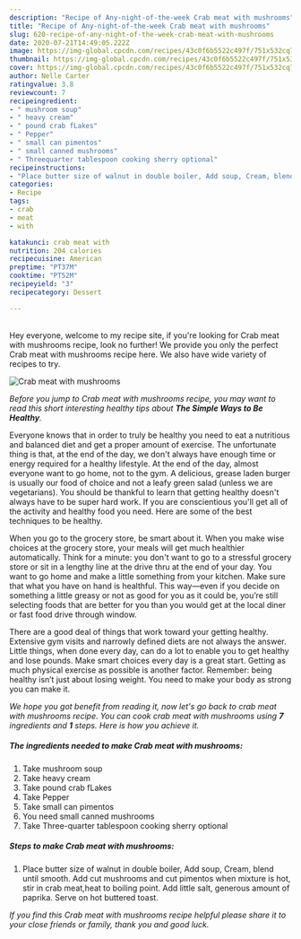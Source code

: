 ```yaml
---
description: "Recipe of Any-night-of-the-week Crab meat with mushrooms"
title: "Recipe of Any-night-of-the-week Crab meat with mushrooms"
slug: 620-recipe-of-any-night-of-the-week-crab-meat-with-mushrooms
date: 2020-07-21T14:49:05.222Z
image: https://img-global.cpcdn.com/recipes/43c0f6b5522c497f/751x532cq70/crab-meat-with-mushrooms-recipe-main-photo.jpg
thumbnail: https://img-global.cpcdn.com/recipes/43c0f6b5522c497f/751x532cq70/crab-meat-with-mushrooms-recipe-main-photo.jpg
cover: https://img-global.cpcdn.com/recipes/43c0f6b5522c497f/751x532cq70/crab-meat-with-mushrooms-recipe-main-photo.jpg
author: Nelle Carter
ratingvalue: 3.8
reviewcount: 7
recipeingredient:
- " mushroom soup"
- " heavy cream"
- " pound crab fLakes"
- " Pepper"
- " small can pimentos"
- " small canned mushrooms"
- " Threequarter tablespoon cooking sherry optional"
recipeinstructions:
- "Place butter size of walnut in double boiler, Add soup, Cream, blend until smooth. Add cut mushrooms and cut pimentos when mixture is hot, stir in crab meat,heat to boiling point. Add little salt, generous amount of paprika. Serve on hot buttered toast."
categories:
- Recipe
tags:
- crab
- meat
- with

katakunci: crab meat with 
nutrition: 204 calories
recipecuisine: American
preptime: "PT37M"
cooktime: "PT52M"
recipeyield: "3"
recipecategory: Dessert

---
```

<br>
Hey everyone, welcome to my recipe site, if you're looking for Crab meat with mushrooms recipe, look no further! We provide you only the perfect Crab meat with mushrooms recipe here. We also have wide variety of recipes to try.
<br>


![Crab meat with mushrooms](https://img-global.cpcdn.com/recipes/43c0f6b5522c497f/751x532cq70/crab-meat-with-mushrooms-recipe-main-photo.jpg)

<i>Before you jump to Crab meat with mushrooms recipe, you may want to read this short interesting healthy tips about <strong>The Simple Ways to Be Healthy</strong>.</i>

Everyone knows that in order to truly be healthy you need to eat a nutritious and balanced diet and get a proper amount of exercise. The unfortunate thing is that, at the end of the day, we don't always have enough time or energy required for a healthy lifestyle. At the end of the day, almost everyone want to go home, not to the gym. A delicious, grease laden burger is usually our food of choice and not a leafy green salad (unless we are vegetarians). You should be thankful to learn that getting healthy doesn't always have to be super hard work. If you are conscientious you'll get all of the activity and healthy food you need. Here are some of the best techniques to be healthy.

When you go to the grocery store, be smart about it. When you make wise choices at the grocery store, your meals will get much healthier automatically. Think for a minute: you don't want to go to a stressful grocery store or sit in a lengthy line at the drive thru at the end of your day. You want to go home and make a little something from your kitchen. Make sure that what you have on hand is healthful. This way—even if you decide on something a little greasy or not as good for you as it could be, you’re still selecting foods that are better for you than you would get at the local diner or fast food drive through window.

There are a good deal of things that work toward your getting healthy. Extensive gym visits and narrowly defined diets are not always the answer. Little things, when done every day, can do a lot to enable you to get healthy and lose pounds. Make smart choices every day is a great start. Getting as much physical exercise as possible is another factor. Remember: being healthy isn’t just about losing weight. You need to make your body as strong you can make it. 


<i>We hope you got benefit from reading it, now let's go back to crab meat with mushrooms recipe. You can cook crab meat with mushrooms using <strong>7</strong> ingredients and <strong>1</strong> steps. Here is how you achieve it.
</i>

##### The ingredients needed to make Crab meat with mushrooms:

1. Take  mushroom soup
1. Take  heavy cream
1. Take  pound crab fLakes
1. Take  Pepper
1. Take  small can pimentos
1. You need  small canned mushrooms
1. Take  Three-quarter tablespoon cooking sherry optional


##### Steps to make Crab meat with mushrooms:

1. Place butter size of walnut in double boiler, Add soup, Cream, blend until smooth. Add cut mushrooms and cut pimentos when mixture is hot, stir in crab meat,heat to boiling point. Add little salt, generous amount of paprika. Serve on hot buttered toast.


<i>If you find this Crab meat with mushrooms recipe helpful please share it to your close friends or family, thank you and good luck.</i>
